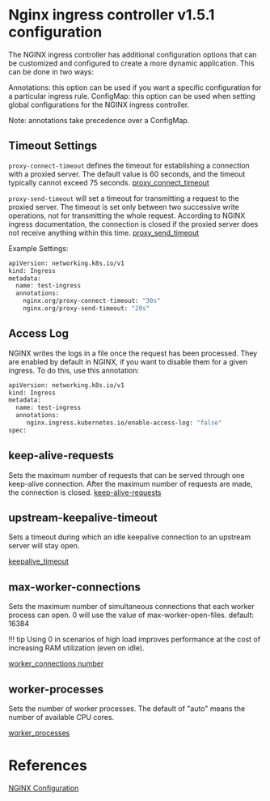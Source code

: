 # Nginx ingress controller v1.5.1 configuration 

The NGINX ingress controller has additional configuration options that can be customized and configured to create a more dynamic application. This can be done in two ways:

Annotations: this option can be used if you want a specific configuration for a particular ingress rule.
ConfigMap: this option can be used when setting global configurations for the NGINX ingress controller.

Note: annotations take precedence over a ConfigMap.

## Timeout Settings
`proxy-connect-timeout` defines the timeout for establishing a connection with a proxied server. The default value is 60 seconds, and the timeout typically cannot exceed 75 seconds.
[proxy_connect_timeout](https://nginx.org/en/docs/http/ngx_http_proxy_module.html?_gl=1*u39h3g*_ga*MTEyNzEyMTQ0MS4xNjc0MjQ2NjM4*_ga_4RQQZ3WGE9*MTY3NDQ5NDIwOS4zLjEuMTY3NDQ5NDUyNy42MC4wLjA.#proxy_connect_timeout)

`proxy-send-timeout` will set a timeout for transmitting a request to the proxied server. The timeout is set only between two successive write operations, not for transmitting the whole request. According to NGINX ingress documentation, the connection is closed if the proxied server does not receive anything within this time.
[proxy_send_timeout](https://nginx.org/en/docs/http/ngx_http_proxy_module.html?_gl=1*u39h3g*_ga*MTEyNzEyMTQ0MS4xNjc0MjQ2NjM4*_ga_4RQQZ3WGE9*MTY3NDQ5NDIwOS4zLjEuMTY3NDQ5NDUyNy42MC4wLjA.#proxy_send_timeout)


Example Settings:
```sh
apiVersion: networking.k8s.io/v1
kind: Ingress
metadata:
  name: test-ingress
  annotations:
    nginx.org/proxy-connect-timeout: "30s"
    nginx.org/proxy-send-timeout: "20s"
```

## Access Log

NGINX writes the logs in a file once the request has been processed. They are enabled by default in NGINX, if you want to disable them for a given ingress. To do this, use this annotation:

```sh
apiVersion: networking.k8s.io/v1
kind: Ingress
metadata:
  name: test-ingress
  annotations:
     nginx.ingress.kubernetes.io/enable-access-log: "false"
spec:
```

## keep-alive-requests 

Sets the maximum number of requests that can be served through one keep-alive connection. After the maximum number of requests are made, the connection is closed.
[keep-alive-requests](https://nginx.org/en/docs/http/ngx_http_core_module.html#keepalive_requests)

## upstream-keepalive-timeout

Sets a timeout during which an idle keepalive connection to an upstream server will stay open.

[keepalive_timeout](https://nginx.org/en/docs/http/ngx_http_upstream_module.html#keepalive_timeout)

## max-worker-connections

Sets the maximum number of simultaneous connections that each worker process can open. 0 will use the value of max-worker-open-files. default: 16384

!!! tip Using 0 in scenarios of high load improves performance at the cost of increasing RAM utilization (even on idle).

[worker_connections number](https://nginx.org/en/docs/ngx_core_module.html#worker_connections)

## worker-processes

Sets the number of worker processes. The default of "auto" means the number of available CPU cores.

[worker_processes](https://nginx.org/en/docs/ngx_core_module.html#worker_processes)


# References

[NGINX Configuration](https://github.com/kubernetes/ingress-nginx/blob/controller-v1.5.1/docs/user-guide/nginx-configuration/index.md)

